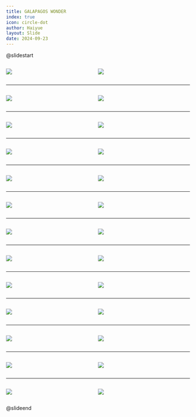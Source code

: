 ```yaml
---
title: GALAPAGOS WONDER
index: true
icon: circle-dot
author: Haiyue
layout: Slide
date: 2024-09-23
---
```

 
@slidestart

<div style="display:flex">
<div style="flex:1">

![](https://raw.githubusercontent.com/yclord/reading/refs/heads/master/english/Level-U/GALAPAGOS%20WONDER/001.webp)
</div>
<div style="flex:1">

![](https://raw.githubusercontent.com/yclord/reading/refs/heads/master/english/Level-U/GALAPAGOS%20WONDER/002.webp)
</div>
</div>

---

<div style="display:flex">
<div style="flex:1">

![](https://raw.githubusercontent.com/yclord/reading/refs/heads/master/english/Level-U/GALAPAGOS%20WONDER/003.webp)
</div>
<div style="flex:1">

![](https://raw.githubusercontent.com/yclord/reading/refs/heads/master/english/Level-U/GALAPAGOS%20WONDER/004.webp)
</div>
</div>

---

<div style="display:flex">
<div style="flex:1">

![](https://raw.githubusercontent.com/yclord/reading/refs/heads/master/english/Level-U/GALAPAGOS%20WONDER/005.webp)
</div>
<div style="flex:1">

![](https://raw.githubusercontent.com/yclord/reading/refs/heads/master/english/Level-U/GALAPAGOS%20WONDER/006.webp)
</div>
</div>

---

<div style="display:flex">
<div style="flex:1">

![](https://raw.githubusercontent.com/yclord/reading/refs/heads/master/english/Level-U/GALAPAGOS%20WONDER/007.webp)
</div>
<div style="flex:1">

![](https://raw.githubusercontent.com/yclord/reading/refs/heads/master/english/Level-U/GALAPAGOS%20WONDER/008.webp)
</div>
</div>

---

<div style="display:flex">
<div style="flex:1">

![](https://raw.githubusercontent.com/yclord/reading/refs/heads/master/english/Level-U/GALAPAGOS%20WONDER/009.webp)
</div>
<div style="flex:1">

![](https://raw.githubusercontent.com/yclord/reading/refs/heads/master/english/Level-U/GALAPAGOS%20WONDER/010.webp)
</div>
</div>

---

<div style="display:flex">
<div style="flex:1">

![](https://raw.githubusercontent.com/yclord/reading/refs/heads/master/english/Level-U/GALAPAGOS%20WONDER/011.webp)
</div>
<div style="flex:1">

![](https://raw.githubusercontent.com/yclord/reading/refs/heads/master/english/Level-U/GALAPAGOS%20WONDER/012.webp)
</div>
</div>

---

<div style="display:flex">
<div style="flex:1">

![](https://raw.githubusercontent.com/yclord/reading/refs/heads/master/english/Level-U/GALAPAGOS%20WONDER/013.webp)
</div>
<div style="flex:1">

![](https://raw.githubusercontent.com/yclord/reading/refs/heads/master/english/Level-U/GALAPAGOS%20WONDER/014.webp)
</div>
</div>

---

<div style="display:flex">
<div style="flex:1">

![](https://raw.githubusercontent.com/yclord/reading/refs/heads/master/english/Level-U/GALAPAGOS%20WONDER/015.webp)
</div>
<div style="flex:1">

![](https://raw.githubusercontent.com/yclord/reading/refs/heads/master/english/Level-U/GALAPAGOS%20WONDER/016.webp)
</div>
</div>

---

<div style="display:flex">
<div style="flex:1">

![](https://raw.githubusercontent.com/yclord/reading/refs/heads/master/english/Level-U/GALAPAGOS%20WONDER/017.webp)
</div>
<div style="flex:1">

![](https://raw.githubusercontent.com/yclord/reading/refs/heads/master/english/Level-U/GALAPAGOS%20WONDER/018.webp)
</div>
</div>

---

<div style="display:flex">
<div style="flex:1">

![](https://raw.githubusercontent.com/yclord/reading/refs/heads/master/english/Level-U/GALAPAGOS%20WONDER/019.webp)
</div>
<div style="flex:1">

![](https://raw.githubusercontent.com/yclord/reading/refs/heads/master/english/Level-U/GALAPAGOS%20WONDER/020.webp)
</div>
</div>

---

<div style="display:flex">
<div style="flex:1">

![](https://raw.githubusercontent.com/yclord/reading/refs/heads/master/english/Level-U/GALAPAGOS%20WONDER/021.webp)
</div>
<div style="flex:1">

![](https://raw.githubusercontent.com/yclord/reading/refs/heads/master/english/Level-U/GALAPAGOS%20WONDER/022.webp)
</div>
</div>

---

<div style="display:flex">
<div style="flex:1">

![](https://raw.githubusercontent.com/yclord/reading/refs/heads/master/english/Level-U/GALAPAGOS%20WONDER/023.webp)
</div>
<div style="flex:1">

![](https://raw.githubusercontent.com/yclord/reading/refs/heads/master/english/Level-U/GALAPAGOS%20WONDER/024.webp)
</div>
</div>

---

<div style="display:flex">
<div style="flex:1">

![](https://raw.githubusercontent.com/yclord/reading/refs/heads/master/english/Level-U/GALAPAGOS%20WONDER/025.webp)
</div>
<div style="flex:1">

![](https://raw.githubusercontent.com/yclord/reading/refs/heads/master/english/Level-U/GALAPAGOS%20WONDER/026.webp)
</div>
</div>

@slideend
